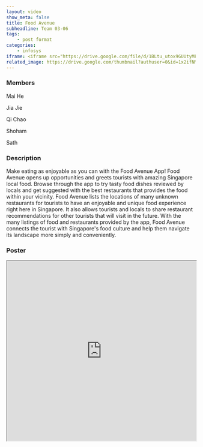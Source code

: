 ```yaml
---
layout: video
show_meta: false
title: Food Avenue
subheadline: Team 03-06
tags:
    - post format
categories:
    - infosys
iframe: <iframe src="https://drive.google.com/file/d/1BLtu_utox9GUUtyMFiuUZQ_GXTl-CIXy/preview" width="320" height="240"></iframe>
related_image: https://drive.google.com/thumbnail?authuser=0&id=1x2ifNM9FZwDr0Q_IgCDdSC84_cBS0-oI&sz=w300-h300-p-k-nu-iv1
---
```

### Members

Mai He 

Jia Jie 

Qi Chao

Shoham

Sath

### Description

Make eating as enjoyable as you can with the Food Avenue App! Food Avenue opens up opportunities and greets tourists with amazing Singapore local food. Browse through the app to try tasty food dishes reviewed by locals and get suggested with the best restaurants that provides the food within your vicinity. Food Avenue lists the locations of many unknown restaurants for tourists to have an enjoyable and unique food experience right here in Singapore. It also allows tourists and locals to share restaurant recommendations for other tourists that will visit in the future. With the many listings of food and restaurants provided by the app, Food Avenue connects the tourist with Singapore's food culture and help them navigate its landscape more simply and conveniently.

### Poster

<iframe src="https://drive.google.com/file/d/1x2ifNM9FZwDr0Q_IgCDdSC84_cBS0-oI/preview" width="100%" height="480"></iframe>
